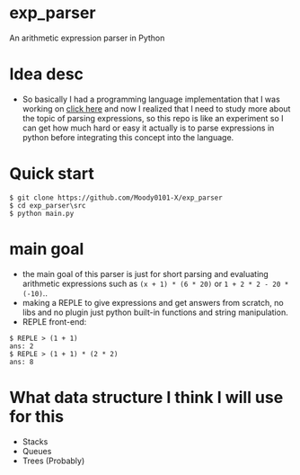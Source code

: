 # exp_parser
An arithmetic expression parser in Python

# Idea desc
- So basically I had a programming language implementation that I was working on [click here](https://github.com/Moody0101-X/kasper) and now I realized that I need to study more about the topic of parsing expressions, so this repo is like an experiment so I can get how much hard or easy it actually is to parse expressions in python before integrating this concept into the language.

# Quick start
```console
$ git clone https://github.com/Moody0101-X/exp_parser
$ cd exp_parser\src
$ python main.py
```

# main goal
- the main goal of this parser is just for short parsing and evaluating arithmetic expressions such as `(x + 1) * (6 * 20)` or `1 + 2 * 2 - 20 * (-10)`..
- making a REPLE to give expressions and get answers from scratch, no libs and no plugin just python built-in functions and string manipulation.
- REPLE front-end:
```console
$ REPLE > (1 + 1)
ans: 2
$ REPLE > (1 + 1) * (2 * 2)
ans: 8
```

# What data structure I think I will use for this
- Stacks
- Queues
- Trees (Probably)
